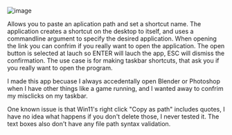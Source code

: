 ![image](https://github.com/TrickyNerdy/ConfirmTaskOpen/assets/116591550/963e0f3c-6609-4990-88cc-d3f01d474377)

Allows you to paste an aplication path and set a shortcut name. The application creates a shortcut on the desktop to itself, and uses a commandline argument to specify the desired application. When opening the link you can confrim if you really want to open the application. The open button is selected at lauch so ENTER will lauch the app, ESC will dismiss the confirmation.
The use case is for making taskbar shortcuts, that ask you if you really want to open the program.

I made this app becuase I always accedentally open Blender or Photoshop when I have other things like a game running, and I wanted away to confrim my misclicks on my taskbar.

One known issue is that Win11's right click "Copy as path" includes quotes, I have no idea what happens if you don't delete those, I never tested it. The text boxes also don't have any file path syntax validation.
